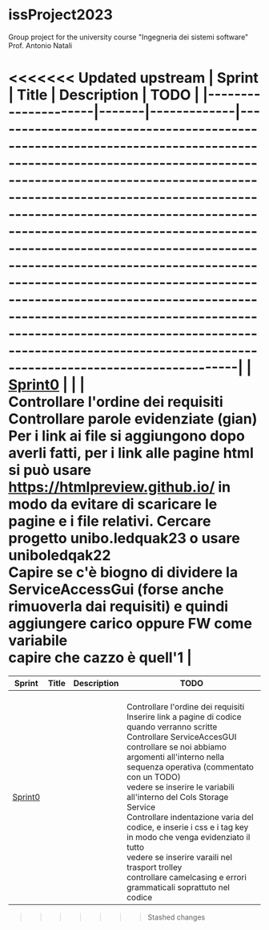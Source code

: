 # issProject2023
Group project for the university course "Ingegneria dei sistemi software" Prof. Antonio Natali

<<<<<<< Updated upstream
| Sprint              | Title | Description | TODO                                                                                                                                                                                                                                                                                                                                                                                                                                                                                                                                                                                     |
|---------------------|-------|-------------|------------------------------------------------------------------------------------------------------------------------------------------------------------------------------------------------------------------------------------------------------------------------------------------------------------------------------------------------------------------------------------------------------------------------------------------------------------------------------------------------------------------------------------------------------------------------------------------|
| [Sprint0](Sprint0/) |       |             | <br/>Controllare l'ordine dei requisiti<br/>Controllare parole evidenziate (gian) Per i link ai file si aggiungono dopo averli fatti, per i link alle pagine html si può usare https://htmlpreview.github.io/ in modo da evitare di scaricare le pagine e i file relativi. Cercare progetto unibo.ledquak23 o usare uniboledqak22<br/> Capire se c'è biogno di dividere la ServiceAccessGui (forse anche rimuoverla dai requisiti) e quindi aggiungere carico oppure FW come variabile<br/>capire che cazzo è quell'1 |
=======
| Sprint              | Title | Description | TODO                                                                                                                                                                                                                                                                                                                                                                                                                                                                                                                                                                     |
|---------------------|-------|-------------|--------------------------------------------------------------------------------------------------------------------------------------------------------------------------------------------------------------------------------------------------------------------------------------------------------------------------------------------------------------------------------------------------------------------------------------------------------------------------------------------------------------------------------------------------------------------------|
| [Sprint0](Sprint0/) |       |             | <br/>Controllare l'ordine dei requisiti<br/>Inserire link a pagine di codice quando verranno scritte<br/> Controllare ServiceAccesGUI<br/> controllare se noi abbiamo argomenti all'interno nella sequenza operativa (commentato con un TODO)<br/> vedere se inserire le variabili all'interno del Cols Storage Service<br/>Controllare indentazione varia del codice, e inserie i css e i tag key in modo che venga evidenziato il tutto <br/> vedere se inserire varaili nel trasport trolley<br/> controllare camelcasing e errori grammaticali soprattuto nel codice |
>>>>>>> Stashed changes
